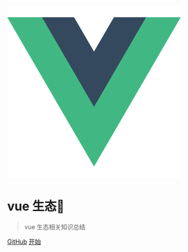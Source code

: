 ![logo](logo.png)

# vue 生态🤔

> vue 生态相关知识总结

[GitHub](https://github.com/treecrow/gitbook-projects)
[开始](README.md)